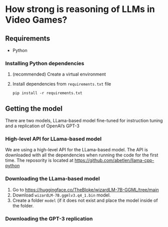 # How strong is reasoning of LLMs in Video Games?

## Requirements
- Python

### Installing Python dependencies
1. (recommended) Create a virtual environment
2. Install dependencies from `requirements.txt` file
    
    ```pip install -r requirements.txt```


## Getting the model
There are two models, LLama-based model fine-tuned for instruction tuning and a replication of OpenAI’s GPT-3

### High-level API for LLama-based model
We are using a high-level API for the LLama-based model. The API is downloaded with all the dependencies when running the code for the first time. The reposority is located at https://github.com/abetlen/llama-cpp-python

### Downloading the LLama-based model
1. Go to https://huggingface.co/TheBloke/wizardLM-7B-GGML/tree/main
2. Download `wizardLM-7B.ggmlv3.q4_1.bin` model.
3. Create a folder `model` (if it does not exist and place the model inside of the folder.

### Downloading the GPT-3 replication

